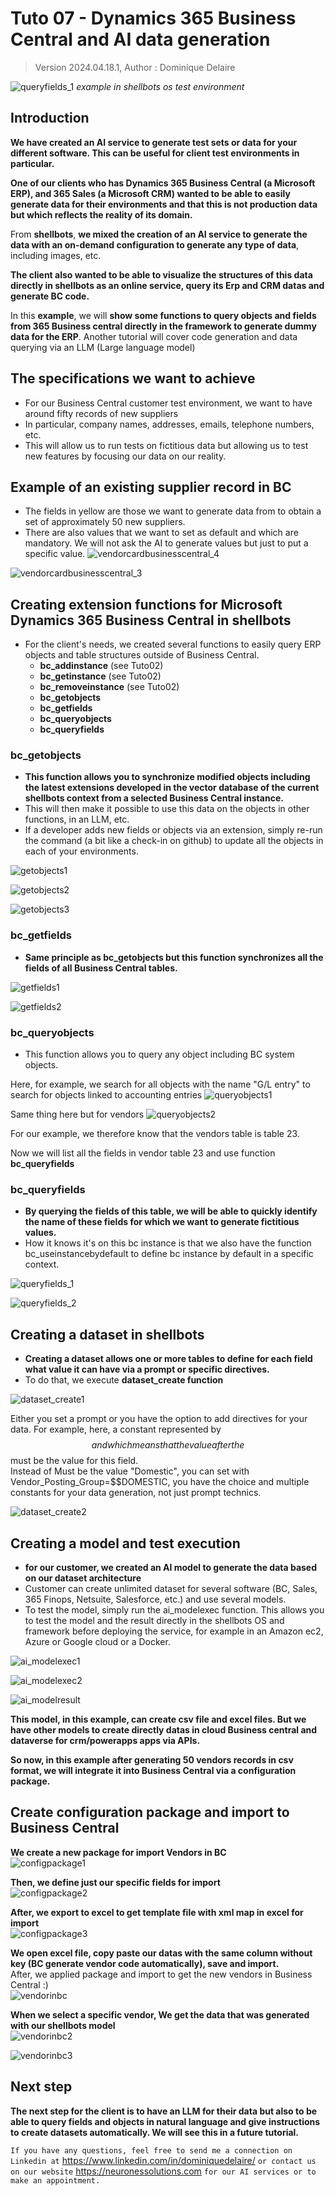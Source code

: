# Tuto 07 - Dynamics 365 Business Central and AI data generation
> Version 2024.04.18.1, Author : Dominique Delaire

![queryfields_1](https://github.com/neuronessolutions/Shellbots.ai/assets/102873102/a1ee4edf-7ed2-446e-903a-00555e8ecf0f)
*example in shellbots os test environment*

## Introduction
**We have created an AI service to generate test sets or data for your different software. This can be useful for client test environments in particular.**

**One of our clients who has Dynamics 365 Business Central (a Microsoft ERP), and 365 Sales (a Microsoft CRM) wanted to be able to easily generate data for their environments and that this is not production data but which reflects the reality of its domain.**   

From **shellbots**, **we mixed the creation of an AI service to generate the data with an on-demand configuration to generate any type of data**, including images, etc.

**The client also wanted to be able to visualize the structures of this data directly in shellbots as an online service, query its Erp and CRM datas and generate BC code.**

In this **example**, we will **show some functions to query objects and fields from 365 Business central directly in the framework to generate dummy data for the ERP**.
Another tutorial will cover code generation and data querying via an LLM (Large language model)

## The specifications we want to achieve 
* For our Business Central customer test environment, we want to have around fifty records of new suppliers
* In particular, company names, addresses, emails, telephone numbers, etc.
* This will allow us to run tests on fictitious data but allowing us to test new features by focusing our data on our reality.

## Example of an existing supplier record in BC
- The fields in yellow are those we want to generate data from to obtain a set of approximately 50 new suppliers.
- There are also values ​​that we want to set as default and which are mandatory. We will not ask the AI ​​to generate values ​​but just to put a specific value.
![vendorcardbusinesscentral_4](https://github.com/neuronessolutions/Shellbots.ai/assets/102873102/a267e7cf-8900-4578-b95e-858f9dc3d3a8)

![vendorcardbusinesscentral_3](https://github.com/neuronessolutions/Shellbots.ai/assets/102873102/88a17267-867d-41f3-868c-88cf27d93ca9)

## Creating extension functions for Microsoft Dynamics 365 Business Central in shellbots
- For the client's needs, we created several functions to easily query ERP objects and table structures outside of Business Central.
  - **bc_addinstance** (see Tuto02)
  - **bc_getinstance** (see Tuto02)
  - **bc_removeinstance** (see Tuto02)
  - **bc_getobjects**
  - **bc_getfields**
  - **bc_queryobjects**
  - **bc_queryfields**   
### bc_getobjects
- **This function allows you to synchronize modified objects including the latest extensions developed in the vector database of the current shellbots context from a selected Business Central instance.**
- This will then make it possible to use this data on the objects in other functions, in an LLM, etc.
- If a developer adds new fields or objects via an extension, simply re-run the command (a bit like a check-in on github) to update all the objects in each of your environments.
  
![getobjects1](https://github.com/neuronessolutions/Shellbots.ai/assets/102873102/1a66009d-f6d3-42e8-9168-cb3f7de1f8fe)

![getobjects2](https://github.com/neuronessolutions/Shellbots.ai/assets/102873102/dbf660b7-2b7f-45e6-b98b-f03ead5b0146)

![getobjects3](https://github.com/neuronessolutions/Shellbots.ai/assets/102873102/63abcf2b-27db-45b6-8583-feba581a5654)

### bc_getfields
- **Same principle as bc_getobjects but this function synchronizes all the fields of all Business Central tables.**

![getfields1](https://github.com/neuronessolutions/Shellbots.ai/assets/102873102/cd10f67d-74f6-4fc0-bf35-61e4e1f6fa4b)

![getfields2](https://github.com/neuronessolutions/Shellbots.ai/assets/102873102/a250f8c8-a88d-47e5-a8d3-8c6a08450545)

### bc_queryobjects
- This function allows you to query any object including BC system objects.
  
Here, for example, we search for all objects with the name "G/L entry" to search for objects linked to accounting entries
![queryobjects1](https://github.com/neuronessolutions/Shellbots.ai/assets/102873102/6b364aec-3b87-4007-b22d-853c80be9d2f)

Same thing here but for vendors
![queryobjects2](https://github.com/neuronessolutions/Shellbots.ai/assets/102873102/c9ee5bdd-fb2a-4cef-8abc-727d1eef4b6c)

For our example, we therefore know that the vendors table is table 23.

Now we will list all the fields in vendor table 23 and use function **bc_queryfields**

### bc_queryfields
- **By querying the fields of this table, we will be able to quickly identify the name of these fields for which we want to generate fictitious values.**
- How it knows it's on this bc instance is that we also have the function bc_useinstancebydefault to define bc instance by default in a specific context. 
  
![queryfields_1](https://github.com/neuronessolutions/Shellbots.ai/assets/102873102/9c39fc83-b932-4b53-920d-50ecd49bc3e8)

![queryfields_2](https://github.com/neuronessolutions/Shellbots.ai/assets/102873102/71a868da-3a2b-4161-97ed-378777ee7052)

## Creating a dataset in shellbots
- **Creating a dataset allows one or more tables to define for each field what value it can have via a prompt or specific directives.**
- To do that, we execute **dataset_create function**
  
![dataset_create1](https://github.com/neuronessolutions/Shellbots.ai/assets/102873102/aadc1bc5-7dd7-42b2-9f11-36e8a4d1eba7)

Either you set a prompt or you have the option to add directives for your data. For example, here, a constant represented by $$ and which means that the value after the $$ must be the value for this field.   
Instead of Must be the value "Domestic", you can set with Vendor_Posting_Group=$$DOMESTIC, you have the choice and multiple constants for your data generation, not just prompt technics.

![dataset_create2](https://github.com/neuronessolutions/Shellbots.ai/assets/102873102/2717fc62-616c-4b80-9013-20739cf013ae)

## Creating a model and test execution
- **for our customer, we created an AI model to generate the data based on our dataset architecture**
- Customer can create unlimited dataset for several software (BC, Sales, 365 Finops, Netsuite, Salesforce, etc.) and use several models.
- To test the model, simply run the ai_modelexec function. This allows you to test the model and the result directly in the shellbots OS and framework before deploying the service, for example in an Amazon ec2, Azure or Google cloud or a Docker.

![ai_modelexec1](https://github.com/neuronessolutions/Shellbots.ai/assets/102873102/ccbc2795-6126-47cc-a995-08637a6b9da7)


![ai_modelexec2](https://github.com/neuronessolutions/Shellbots.ai/assets/102873102/22475741-d97c-461e-b768-f3c3baa48347)


![ai_modelresult](https://github.com/neuronessolutions/Shellbots.ai/assets/102873102/5011187e-e382-4461-aa2e-9a6b2777d3f5)

**This model, in this example, can create csv file and excel files. But we have other models to create directly datas in cloud Business central and dataverse for crm/powerapps apps via APIs.**

**So now, in this example after generating 50 vendors records in csv format, we will integrate it into Business Central via a configuration package.**

## Create configuration package and import to Business Central
**We create a new package for import Vendors in BC**     
![configpackage1](https://github.com/neuronessolutions/Shellbots.ai/assets/102873102/207d82d8-4956-48ab-8e1f-43fdb1c18dc7)

**Then, we define just our specific fields for import**   
![configpackage2](https://github.com/neuronessolutions/Shellbots.ai/assets/102873102/0a7ab37a-f353-4fde-8f39-01c48dc9e9a1)

**After, we export to excel to get template file with xml map in excel for import**   
![configpackage3](https://github.com/neuronessolutions/Shellbots.ai/assets/102873102/74680a67-54ca-4529-b71a-33a156142b2a)

**We open excel file, copy paste our datas with the same column without key (BC generate vendor code automatically), save and import.**   
After, we applied package and import to get the new vendors in Business Central :)   
![vendorinbc](https://github.com/neuronessolutions/Shellbots.ai/assets/102873102/d5fc7f4f-9a9d-4942-afe0-22b1ac0f1acb)

**When we select a specific vendor, We get the data that was generated with our shellbots model**   
![vendorinbc2](https://github.com/neuronessolutions/Shellbots.ai/assets/102873102/6f63fd0b-405a-41d1-abb2-acb8791b3bca)

![vendorinbc3](https://github.com/neuronessolutions/Shellbots.ai/assets/102873102/a9ca73b2-fd5b-4ed4-a30a-ff2377a8898e)

## Next step
**The next step for the client is to have an LLM for their data but also to be able to query fields and objects in natural language and give instructions to create datasets automatically. We will see this in a future tutorial.**



`If you have any questions, feel free to send me a connection on Linkedin at` https://www.linkedin.com/in/dominiquedelaire/ `or contact us on our website` https://neuronessolutions.com `for our AI services or to make an appointment.`
